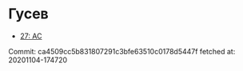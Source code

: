 # Гусев
- [27: AC](27.md)

Commit: ca4509cc5b831807291c3bfe63510c0178d5447f
 fetched at: 20201104-174720
